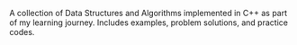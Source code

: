 A collection of Data Structures and Algorithms implemented in C++ as part of my learning journey. Includes examples, problem solutions, and practice codes.
